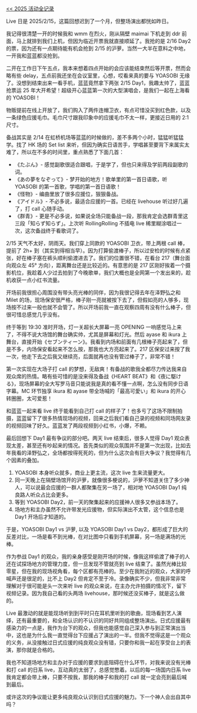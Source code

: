 [<< 2025 活动全记录](/post/23.html)

Live 日是 2025/2/15，这篇回想迟到了一个月，但整场演出都恍如昨日。

我记得很清楚一开的时候我和 wmm 在烈火，刚从隔壁 maimai 下机走到 ddr 前面，马上就排到我们上机，但因为临近开票我就直接顺延了。我抢的是 2/16 Day2 的票，因为还有一点期待能有机会抢到 2/15 的沪萝。当然一大半在意料之中地，一开我和蓝蓝都没抢到。

二开在工作日下午五点，我本来想着四点开始的会应该能结束然后等开票，然而会略有些 delay，五点前我还坐在会议室里，心想，哎看来真的要与 YOASOBI 无缘了。没想到结束出来一看手机，蓝蓝竟然拿下两张 2/15 Day1，我趣太帅了，蓝蓝抢票运 25 年大开希望！超级开心蓝蓝第一次的大型演唱会，是我们一起在上海看的 YOASOBI！

物贩提前在线上开放了，我们购入了两件连帽卫衣，有点可惜没买到红色款，以及一条绿色应援毛巾。毛巾尺寸跟我印象中的应援毛巾不太一样，更接近日用的 2:1 尺寸。

备战其实是 2/14 在虹桥机场等蓝蓝的时候做的，差不多两个小时，猛猛听猛猛学。找了 HK 场的 Set list 来听，但因为确实日语苦手，学唱甚至要背下来属实太难了，所以在不多的时间里，重点熟悉了下面几首：

- 《たぶん》- 感觉副歌很适合跟唱，于是学了，但也只来得及学前两段副歌的词。
- 《あの夢をなぞって》- 梦开始的地方！歌单里的第一首日语歌，听 YOASOBI 的第一首歌，学唱的第一首日语歌！
- 《怪物》- 编曲里放了很多应援位，狠狠备战。
- 《アイドル》- 不必多说，最适合应援的一首。已经在 livehouse 听过好几遍了，打 call 心随手动。
- 《群青》- 更是不必多说，如果说全场只能备战一段，那我肯定会选群青里这三段「知らず知らず」。上次听 RollingRolling 不插电 live 稀里糊涂唱过一次，这次备战终于看歌词了。

2/15 天气不太好，阴雨天。我们穿上同款的 YOASOBI 卫衣，带上两根 call 棒，提前了 2h+ 到（其实到得相当早）。因为打算偷渡棒子，所以过安检的时候有点紧张，好在棒子塞在裤头顺利偷渡进去了。我们的位置很不错，在看台 217（舞台面向观众左 45° 方向），距离舞台还是比较近的。有意思的是 217 区刚好挨着一个摄影机位，我趁着人少过去拍到了今晚歌单，我们大概也是全网第一个发出来的，趁机收获一点小红书流量。

开场前我很担心周围没有带头亮光棒的同伴，因为我很记得去年在泽野弘之和 Milet 的场，现场保安很严格，棒子刚一亮就被按下去了，但假如亮的人够多，现场按不过来一般也就不会管了。所以开场前我一直在观察四周有没有什么棒子，但很可惜总感觉几乎没有。

终于等到 19:30 准时开场，灯一关超长大屏幕一亮 OPENING 一响感觉马上来了，不得不说大场馆的舞台确实帅，尤其是屏幕和灯光。然后 ayase 和 ikura 上舞台，直接开始《セブンティーン》。我看到内场和前面有几根棒子亮起来了，但是不多，内场保安看起来不怎么按，那我也大方亮起来了。217 区保安过来按了我一次，他走下去之后我又继续亮，后面就再也没有管过棒子了，非常不错！

第一次实现在大场子打 call 的梦想，无敌爽！有备战的歌我全都尽力传达我来自观众席的热情。略有些可惜的是没来得及备战《HEART BEAT》和《夜に駆ける》，现场屏幕的全大写罗马音只能说我是真的看不懂一点啊，怎么没有同步日语字幕。MC 环节独享 ikura 和 ayase 带全场喊的「最高可愛い」和 ikura 的开心转圈圈，太可爱惹！

和蓝蓝一起来看 live 终于能看到自己打 call 的样子了！也多亏了这场不限制拍摄，蓝蓝留下了很多热情现场的视频，回来之后我们看自己录的视频和同场网友录的视频回味了好久。蓝蓝发了两段视频到小红书，小爆，不赖。

最后回想下 Day1 最有争议的部分吧。两天 live 结束后，很多人觉得 Day1 观众表现太差，甚至还有吵起来的情况。首先类似的观众氛围并不是第一次出现，比如去年我看的泽野弘之，全场都按得死死的，但为什么这次会有巨大争议？我觉得有几个因素的叠加。

1. YOASOBI 本身听众就多，商业上更主流，这次 live 生来流量更大。
2. 同一天晚上在隔壁场馆开的沪萝，就像很多梗说的，沪萝不知道关住了多少神人，可以说最会应援的一群人都聚集在另一场了，相对地 YOASOBI Day1 纯良路人听众占比会更多。
3. 等到 YOASOBI Day2，前一天的聚集起来的应援神人很多又参战本场了。
4. 场地方和主办虽然不允许带发光应援物，但实际演出不太管，这个信息也是 Day1 开场后才知道的。

于是，YOASOBI Day1 vs 沪萝, 以及 YOASOBI Day1 vs Day2，都形成了巨大的反差对比，一场是看不到光棒，在对比图中只看到手机屏幕，另一场是满场的光棒。

作为参战 Day1 的观众，我的亲身感受是刚开场的时候，像我这样偷渡了棒子的人还在试探场地方的管理力度，但一旦发现不管就亮到 live 结束了。虽然光棒比较零星，但在我的现场视角看，每个区都有亮棒的。至少在我附近的观众，大家的呼喊声还是很足的，比不上 Day2 但肯定不至于冷。录像确实不少，但我非常非常理解对于很可能是头一次来听 live 的观众来说，在主办允许拍摄的情况下，留下视频记录。因为我自己看的头两场 livehouse，那时候还没买棒子，就是这么做的。

Live 最激动的就是能现场听到到平时只在耳机里听到的歌曲，现场看到艺人演绎，还有最重要的，和全场认识的不认识的同好共同组成整场演出。日式应援最有感染力的一点是，我作为台下的观众，但我也能感觉自己深入参与到正常演出当中，这也是为什么我一直觉得台下应援占了演出的一半。但我不觉得这是一个观众的义务，从没接触过日式应援的纯良观众没有错，只要你和我一起在享受台上的表演，那你就是合格的。

我也不知道场地方和主办对于应援的要求到底阻碍在什么环节，对我来说没有光棒和打 call 的日系 live，互动真的太弱了，总感觉憋着。以后的每一场国内日系 live 我肯定都会带上棒，只要不按我，那我的棒子和我的打 call 就一定会亮到最后喊到最后。

或许这次的争议能让更多纯良观众认识到日式应援的魅力。下一个神人会出自其中吗？